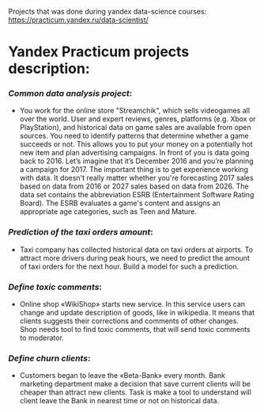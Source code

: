 Projects that was done during yandex data-science courses:
https://practicum.yandex.ru/data-scientist/

# Yandex Practicum projects description:<br>
### ***Common data analysis project***:<br>
- You work for the online store "Streamchik", which sells videogames all over the world. User and expert reviews, genres, platforms (e.g. Xbox or PlayStation), and historical data on game sales are available from open sources. You need to identify patterns that determine whether a game succeeds or not. This allows you to put your money on a potentially hot new item and plan advertising campaigns. In front of you is data going back to 2016. Let’s imagine that it’s December 2016 and you’re planning a campaign for 2017. The important thing is to get experience working with data. It doesn't really matter whether you're forecasting 2017 sales based on data from 2016 or 2027 sales based on data from 2026. The data set contains the abbreviation ESRB (Entertainment Software Rating Board). The ESRB evaluates a game's content and assigns an appropriate age categories, such as Teen and Mature.

### ***Prediction of the taxi orders amount***:<br>
- Taxi company has collected historical data on taxi orders at airports. To attract more drivers during peak hours, we need to predict the amount of taxi orders for the next hour. Build a model for such a prediction.

### ***Define toxic comments***:<br>
- Online shop «WikiShop» starts new service. In this service users can change and update description of goods, like in wikipedia. It means that clients suggests their corrections and comments of other changes. Shop needs tool to find toxic comments, that will send toxic comments to moderator.


### ***Define churn clients***:<br>
- Customers began to leave the «Beta-Bank» every month. Bank marketing department make a decision that save current clients will be cheaper than attract new clients. Task is make a tool to understand will client leave the Bank in nearest time or not on historical data. 
